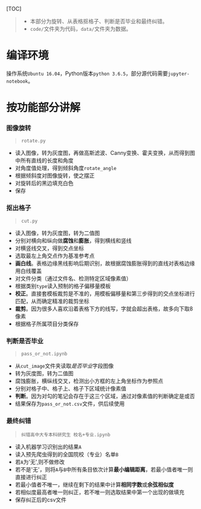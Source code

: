 [TOC]

> * 本部分为旋转、从表格抠格子、判断是否毕业和最终纠错。
> * `code/`文件夹为代码，`data/`文件夹为数据。

# 编译环境
操作系统`Ubuntu 16.04`，Python版本`python 3.6.5`，部分源代码需要`jupyter-notebook`。

# 按功能部分讲解

### 图像旋转
> `rotate.py`
* 读入图像，转为灰度图，再做高斯滤波、Canny变换、霍夫变换，从而得到图中所有直线的长度和角度
* 对角度值处理，得到倾斜角度`rotate_angle`
* 根据倾斜度对图像旋转，使之摆正
* 对旋转后的黑边填充白色
* 保存

### 抠出格子
> `cut.py`
* 读入图像，转为灰度图，转为二值图
* 分别对横向和纵向做**腐蚀**和**膨胀**，得到横线和竖线
* 对横竖线交叉，得到交点坐标
* 选取最左上角交点作为基准参考点
* **画白线**。表格边缘黑线影响后期识别，故根据腐蚀膨胀得到的直线对表格边缘用白线覆盖
* 对文件分类（通过文件名、检测特定区域像素值）
* 根据类别`type`读入预制的格子偏移量模板
* **校正**。直接套模板裁剪是不准的，用模板偏移量和第三步得到的交点坐标进行匹配，从而确定精准的裁剪坐标
* **裁剪**。因为很多人喜欢沿着表格下方的线写，字就会超出表格，故多向下取8像素
* 根据格子所属项目分类保存
    
### 判断是否毕业
> `pass_or_not.ipynb`
* 从`cut_image`文件夹读取*是否毕业*字段图像
* 转为灰度图，转为二值图
* 腐蚀膨胀，横纵线交叉，检测出小方框的左上角坐标作为参照点
* 分别对格子中、格子上、格子下区域统计像素值
* **判断**。因为对勾的笔记会存在于这三个区域，通过对像素值的判断确定是或否
* 结果保存为`pass_or_not.csv`文件，供后续使用

### 最终纠错
> `纠错高中大专本科研究生 校名+专业.ipynb`
* 读入机器学习识别出的结果`A`
* 读入预先爬虫得到的全国院校（专业）名单`B`
* 若`A`为'无',则不做修改
* 若不是'无'，则将`A`与`B`中所有条目依次计算**最小编辑距离**，若最小值者唯一则直接进行纠正
* 若最小值者不唯一，继续在剩下的结果中计算**相同字数**或**余弦相似度**
* 若相似度最高者唯一则纠正，若不唯一则选取结果中第一个出现的做填充
* 保存纠正后的csv文件